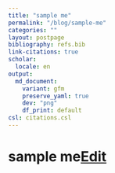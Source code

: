 ```yaml
---
title: "sample me"
permalink: "/blog/sample-me"
categories: ""
layout: postpage
bibliography: refs.bib
link-citations: true
scholar:
  locale: en
output:
  md_document:
    variant: gfm
    preserve_yaml: true
    dev: "png"
    df_print: default
csl: citations.csl
---
```


# sample me[Edit](https://github.com/rajiv256/rajiv256.github.io/edit/main/_posts/2025-05-13-sample-me.md)